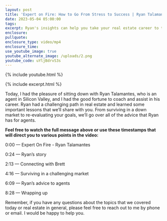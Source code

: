 ```yaml
---
layout: post
title: 'Expert on Fire: How to Go From Stress to Success | Ryan Talamantes '
date: 2023-05-04 05:00:00
tags:
excerpt: Ryan's insights can help you take your real estate career to the next level.
enclosure:
pullquote:
enclosure_type: video/mp4
enclosure_time:
use_youtube_image: true
youtube_alternate_image: /uploads/2.png
youtube_code: uYljBdrvS3s
---
```

{% include youtube.html %}

{% include excerpt.html %}

Today, I had the pleasure of sitting down with Ryan Talamantes, who is an agent in Silicon Valley, and I had the good fortune to coach and assist in his career. Ryan had a challenging path in real estate and learned some important lessons that we’ll share with you. From surviving in a down market to re-evaluating your goals, we’ll go over all of the advice that Ryan has for agents.

**Feel free to watch the full message above or use these timestamps that will direct you to various points in the video:**

0:00 — Expert On Fire - Ryan Talamantes

0:24 — Ryan’s story

2:13 — Connecting with Brett

4:16 — Surviving in a challenging market

6:09 — Ryan’s advice to agents

8:28 — Wrapping up

Remember, if you have any questions about the topics that we covered today or real estate in general, please feel free to reach out to me by phone or email. I would be happy to help you.